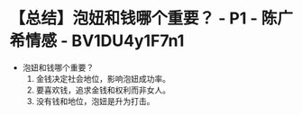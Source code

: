 # 【总结】泡妞和钱哪个重要？ - P1 - 陈广希情感 - BV1DU4y1F7n1

-   泡妞和钱哪个重要？
    1.  金钱决定社会地位，影响泡妞成功率。
    2.  要喜欢钱，追求金钱和权利而非女人。
    3.  没有钱和地位，泡妞是升为打击。